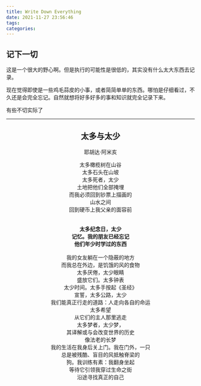 ```yaml
---
title: Write Down Everything
date: 2021-11-27 23:56:46
tags:
categories:
---
```


## 记下一切

这是一个很大的野心啊。但是执行的可能性是很低的，其实没有什么太大东西去记录。

现在觉得即使是一些鸡毛蒜皮的小事，或者简简单单的东西。哪怕是仔细看过，不久还是会完全忘记。自然就想将好多好多的事和知识就完全记录下来。

有些不切实际了

---

<div align="center">
<h2>太多与太少</h2>

<p>耶胡达·阿米亥<p>
<pre>
太多橄榄树在山谷
太多石头在山坡
太多死者，太少
土地把他们全部掩埋
而我必须回到钞票上描画的
山水之间
回到硬币上我父亲的面容前

<b>
太多纪念日，太少
记忆。我的朋友已经忘记
他们年少时学过的东西
</b>
我的女友躺在一个隐蔽的地方
而我总在外边，是饥饿的风的食物
太多厌倦，太少眼睛
盛放它们。太多钟表
太少时间。太多手按起《圣经》
宣誓，太多公路，太少
我们能真正行走的道路：人走向各自的命运
太多希望
从它们的主人那里逃走
太多梦者，太少梦，
其译解或与会改变世界的历史
像法老的长梦
我的生活在我身后关上门。我在门外，一只
总是被残酷、盲目的风抵触脊梁的
狗。我训练有素：我翻身坐起
等待它引领我穿过生命之街
沿途寻找真正的自己
</pre>

</div>
